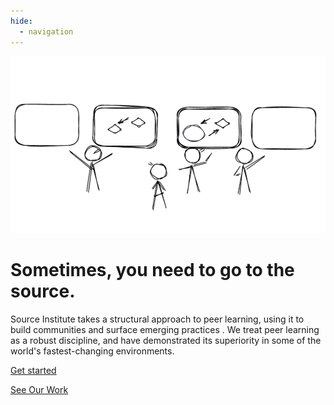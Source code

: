 ```yaml
---
hide:
  - navigation
---
```


<div class="hero">
<div class="image">
<img src="assets/safari.png" alt="" width="1000" draggable="false">
</div>
<div class="content">
<h1>Sometimes, you need to go to the source.</h1>

<p>Source Institute takes a structural approach to peer learning, using it to build communities and surface emerging practices .  We treat peer learning as a robust discipline, and have demonstrated its superiority in some of the world's fastest-changing environments.


<p><a href="/start" title="" class="md-button md-button--primary"> Get started </a> 

<a href="/about/projects" title="" class="md-button"> See Our Work</a> 

</div>
</div>
